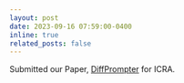 ```yaml
---
layout: post
date: 2023-09-16 07:59:00-0400
inline: true
related_posts: false
---
```


Submitted our Paper, [DiffPrompter](https://diffprompter.github.io/) for ICRA.